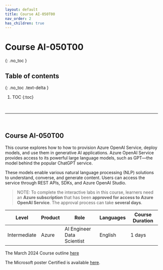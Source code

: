 ```yaml
---
layout: default
title: Course AI-050T00
nav_order: 2
has_children: true
---
```


# Course AI-050T00
{: .no_toc }


## Table of contents
{: .no_toc .text-delta }

1. TOC
{:toc}

<br/>

---

<br/>

## Course AI-050T00

<!-- Overview -->
This course explores how to how to provision Azure OpenAI Service, deploy models, and use them in generative AI applications. Azure OpenAI Service provides access to its powerful large language models, such as GPT—the model behind the popular ChatGPT service. 

These models enable various natural language processing (NLP) solutions to understand, converse, and generate content. Users can access the service through REST APIs, SDKs, and Azure OpenAI Studio. 

> NOTE: To complete the interactive labs in this course, learners need an **Azure subscription** that has been **approved for access to Azure OpenAI Service**. The approval process 
can take **several days**.


| Level        | Product       | Role                         | Languages | Course Duration |
| ---          | ---           | ---                          | ---       | --- |
| Intermediate | Azure         |  AI Engineer Data Scientist  | English   | 1 days |



<!-- Official course outline -->

The March 2024 Course outline [here](./course_outline_202403.md)

<!-- The exam skills measured is available [here](link) -->

<!-- Learning and Training Guide for <ourse> [here](link) -->

The Microsoft poster Certified is available [here](https://aka.ms/TrainCertPoster).



